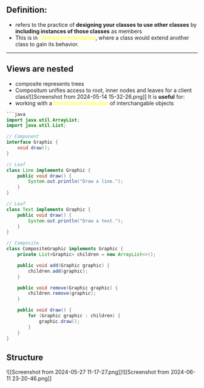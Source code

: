 ## Definition:
- refers to the practice of **designing your classes to use other classes** by **including instances of those classes** as members
- This is in <span style="color:#ffff00">contrast to inheritance</span>, where a class would extend another class to gain its behavior.

---
## Views are nested
- composite represents trees
- Compositum unifies access to root, inner nodes and leaves for a client class![[Screenshot from 2024-05-14 15-32-26.png]]
It is **useful** for: 
- working with a <span style="color:#ffff00">hierarchical collection</span> of interchangable objects

```Java
```java
import java.util.ArrayList;
import java.util.List;

// Component
interface Graphic {
    void draw();
}

// Leaf
class Line implements Graphic {
    public void draw() {
        System.out.println("Draw a line.");
    }
}

// Leaf
class Text implements Graphic {
    public void draw() {
        System.out.println("Draw a text.");
    }
}

// Composite
class CompositeGraphic implements Graphic {
    private List<Graphic> children = new ArrayList<>();

    public void add(Graphic graphic) {
        children.add(graphic);
    }

    public void remove(Graphic graphic) {
        children.remove(graphic);
    }

    public void draw() {
        for (Graphic graphic : children) {
            graphic.draw();
        }
    }
}
```

## Structure 

![[Screenshot from 2024-05-27 11-17-27.png]]![[Screenshot from 2024-06-11 23-20-46.png]]